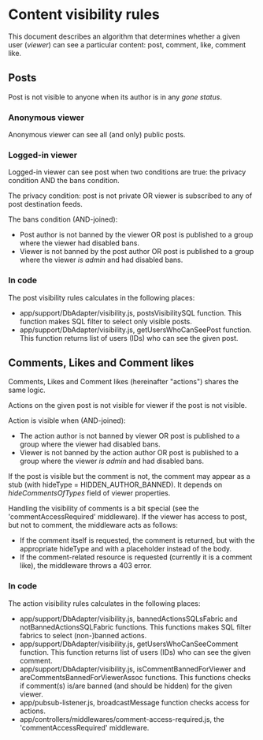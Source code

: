 # Content visibility rules

This document describes an algorithm that determines whether a given user
(*viewer*) can see a particular content: post, comment, like, comment like.

## Posts

Post is not visible to anyone when its author is in any *gone status*.

### Anonymous viewer

Anonymous viewer can see all (and only) public posts.

### Logged-in viewer

Logged-in viewer can see post when two conditions are true: the privacy
condition AND the bans condition.

The privacy condition: post is not private OR viewer is subscribed to any of
post destination feeds.

The bans condition (AND-joined):
* Post author is not banned by the viewer OR post is published to a group where
  the viewer had disabled bans.
* Viewer is not banned by the post author OR post is published to a group where
  the viewer *is admin* and had disabled bans.

### In code
The post visibility rules calculates in the following places:
* app/support/DbAdapter/visibility.js, postsVisibilitySQL function. This
  function makes SQL filter to select only visible posts.
* app/support/DbAdapter/visibility.js, getUsersWhoCanSeePost function. This
  function returns list of users (IDs) who can see the given post.

## Comments, Likes and Comment likes

Comments, Likes and Comment likes (hereinafter "actions") shares the same logic.

Actions on the given post is not visible for viewer if the post is not visible.

Action is visible when (AND-joined):
* The action author is not banned by viewer OR post is published to a group
  where the viewer had disabled bans.
* Viewer is not banned by the action author OR post is published to a group where
  the viewer *is admin* and had disabled bans.

If the post is visible but the comment is not, the comment may appear as a stub
(with hideType = HIDDEN_AUTHOR_BANNED). It depends on *hideCommentsOfTypes* field of
viewer properties.

Handling the visibility of comments is a bit special (see the
'commentAccessRequired' middleware). If the viewer has access to post, but not
to comment, the middleware acts as follows:
* If the comment itself is requested, the comment is returned, but with the
  appropriate hideType and with a placeholder instead of the body.
* If the comment-related resource is requested (currently it is a comment like),
  the middleware throws a 403 error.

### In code
The action visibility rules calculates in the following places:
* app/support/DbAdapter/visibility.js, bannedActionsSQLsFabric and
  notBannedActionsSQLFabric functions. This functions makes SQL filter fabrics
  to select (non-)banned actions.
* app/support/DbAdapter/visibility.js, getUsersWhoCanSeeComment function. This
  function returns list of users (IDs) who can see the given comment.
* app/support/DbAdapter/visibility.js, isCommentBannedForViewer and
  areCommentsBannedForViewerAssoc functions. This functions checks if comment(s)
  is/are banned (and should be hidden) for the given viewer.
* app/pubsub-listener.js, broadcastMessage function checks access for actions.
* app/controllers/middlewares/comment-access-required.js, the
  'commentAccessRequired' middleware.